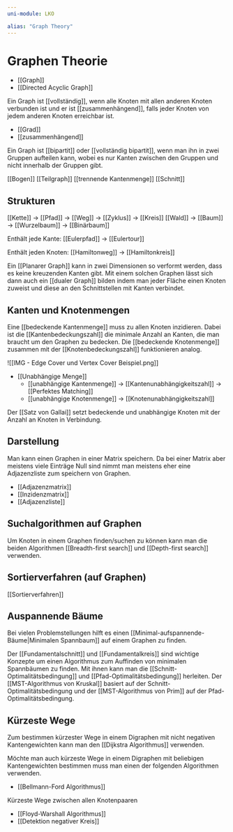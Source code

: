 ```yaml
---
uni-module: LKO

alias: "Graph Theory"
---
```

# Graphen Theorie

- [[Graph]]
- [[Directed Acyclic Graph]]

Ein Graph ist [[vollständig]], wenn alle Knoten mit allen anderen Knoten verbunden ist und er ist [[zusammenhängend]], falls jeder Knoten von jedem anderen Knoten erreichbar ist.

- [[Grad]]
- [[zusammenhängend]]

Ein Graph ist [[bipartit]] oder [[vollständig bipartit]], wenn man ihn in zwei Gruppen aufteilen kann, wobei es nur Kanten zwischen den Gruppen und nicht innerhalb der Gruppen gibt.


[[Bogen]]
[[Teilgraph]]
[[trennende Kantenmenge]]
[[Schnitt]]

## Strukturen 

[[Kette]] → [[Pfad]] → [[Weg]] → [[Zyklus]] → [[Kreis]]
[[Wald]] → [[Baum]] → [[Wurzelbaum]] → [[Binärbaum]]

Enthält jede Kante:
[[Eulerpfad]] → [[Eulertour]]

Enthält jeden Knoten:
[[Hamiltonweg]] → [[Hamiltonkreis]]


Ein [[Planarer Graph]] kann in zwei Dimensionen so verformt werden, dass es keine kreuzenden Kanten gibt. Mit einem solchen Graphen lässt sich dann auch ein [[dualer Graph]] bilden indem man jeder Fläche einen Knoten zuweist und diese an den Schnittstellen mit Kanten verbindet.

## Kanten und Knotenmengen

Eine [[bedeckende Kantenmenge]] muss zu allen Knoten inzidieren. Dabei ist die [[Kantenbedeckungszahl]] die minimale Anzahl an Kanten, die man braucht um den Graphen zu bedecken.
Die [[bedeckende Knotenmenge]] zusammen mit der [[Knotenbedeckungszahl]] funktionieren analog.

![[IMG - Edge Cover und Vertex Cover Beispiel.png]]

- [[Unabhängige Menge]]
	- [[unabhängige Kantenmenge]] → [[Kantenunabhängigkeitszahl]] -> [[Perfektes Matching]]
	- [[unabhängige Knotenmenge]] → [[Knotenunabhängigkeitszahl]]

Der [[Satz von Gallai]] setzt bedeckende und unabhängige Knoten mit der Anzahl an Knoten in Verbindung.


## Darstellung

Man kann einen Graphen in einer Matrix speichern. Da bei einer Matrix aber meistens viele Einträge Null sind nimmt man meistens eher eine Adjazenzliste zum speichern von Graphen.

- [[Adjazenzmatrix]]
- [[Inzidenzmatrix]]
- [[Adjazenzliste]]

## Suchalgorithmen auf Graphen

Um Knoten in einem Graphen finden/suchen zu können kann man die beiden Algorithmen [[Breadth-first search]] und [[Depth-first search]] verwenden.

## Sortierverfahren (auf Graphen)

[[Sortierverfahren]]

## Auspannende Bäume

Bei vielen Problemstellungen hilft es einen [[Minimal-aufspannende-Bäume|Minimalen Spannbaum]] auf einem Graphen zu finden.

Der [[Fundamentalschnitt]] und [[Fundamentalkreis]] sind wichtige Konzepte um einen Algorithmus zum Auffinden von minimalen Spannbäumen zu finden. Mit ihnen kann man die [[Schnitt-Optimalitätsbedingung]] und [[Pfad-Optimalitätsbedingung]] herleiten.
Der [[MST-Algorithmus von Kruskal]] basiert auf der Schnitt-Optimalitätsbedingung und der [[MST-Algorithmus von Prim]] auf der Pfad-Optimalitätsbedingung.

## Kürzeste Wege

Zum bestimmen kürzester Wege in einem Digraphen mit nicht negativen Kantengewichten kann man den [[Dijkstra Algorithmus]] verwenden.

Möchte man auch kürzeste Wege in einem Digraphen mit beliebigen Kantengewichten bestimmen muss man einen der folgenden Algorithmen verwenden.
- [[Bellmann-Ford Algorithmus]]

Kürzeste Wege zwischen allen Knotenpaaren
- [[Floyd-Warshall Algorithmus]]
- [[Detektion negativer Kreis]]
